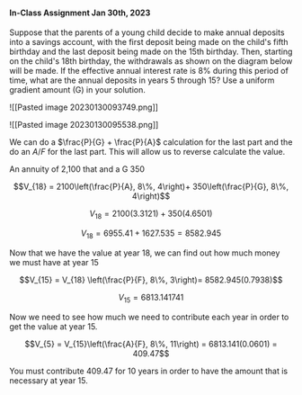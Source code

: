 #### In-Class Assignment Jan 30th, 2023

Suppose that the parents of a young child decide to make annual deposits into a savings​ account, with the first deposit being made on the​ child's fifth birthday and the last deposit being made on the 15th birthday.​ Then, starting on the child's 18th​ birthday, the withdrawals as shown on the diagram below will be made. If the effective annual interest rate is 8​% during this period of​ time, what are the annual deposits in years 5 through​ 15? Use a uniform gradient amount​ (G) in your solution.


![[Pasted image 20230130093749.png]]


![[Pasted image 20230130095538.png]]


We can do a $\frac{P}{G} + \frac{P}{A}$ calculation for the last part and the do an $A/F$ for the last part. This will allow us to reverse calculate the value.

An annuity of 2,100 that and a G 350

$$V_{18} = 2100\left(\frac{P}{A}, 8\%, 4\right)+ 350\left(\frac{P}{G}, 8\%, 4\right)$$

$$V_{18}= 2100(3.3121) + 350(4.6501)$$

$$V_{18}= 6955.41 + 1627.535 = 8582.945$$

Now that we have the value at year 18, we can find out how much money we must have at year 15

$$V_{15} = V_{18} \left(\frac{P}{F}, 8\%, 3\right)= 8582.945(0.7938)$$

$$V_{15} = 6813.141741$$

Now we need to see how much we need to contribute each year in order to get the value at year 15.

$$V_{5} = V_{15}\left(\frac{A}{F}, 8\%, 11\right) = 6813.141(0.0601) = 409.47$$

You must contribute 409.47 for 10 years in order to have the amount that is necessary at year 15.
